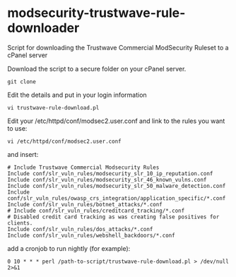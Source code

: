 # modsecurity-trustwave-rule-downloader
Script for downloading the Trustwave Commercial ModSecurity Ruleset to a cPanel server


Download the script to a secure folder on your cPanel server.
``` text
git clone
```
Edit the details and put in your login information
``` text
vi trustwave-rule-download.pl
```

Edit your /etc/httpd/conf/modsec2.user.conf and link to the rules you want to use:

``` text
vi /etc/httpd/conf/modsec2.user.conf
```

and insert:
``` text
# Include Trustwave Commercial Modsecurity Rules
Include conf/slr_vuln_rules/modsecurity_slr_10_ip_reputation.conf
Include conf/slr_vuln_rules/modsecurity_slr_46_known_vulns.conf
Include conf/slr_vuln_rules/modsecurity_slr_50_malware_detection.conf
Include conf/slr_vuln_rules/owasp_crs_integration/application_specific/*.conf
Include conf/slr_vuln_rules/botnet_attacks/*.conf
# Include conf/slr_vuln_rules/creditcard_tracking/*.conf
# Disabled credit card tracking as was creating false positives for clients.
Include conf/slr_vuln_rules/dos_attacks/*.conf
Include conf/slr_vuln_rules/webshell_backdoors/*.conf
```

add a cronjob to run nightly (for example):
``` text
0 10 * * * perl /path-to-script/trustwave-rule-download.pl > /dev/null 2>&1
```
